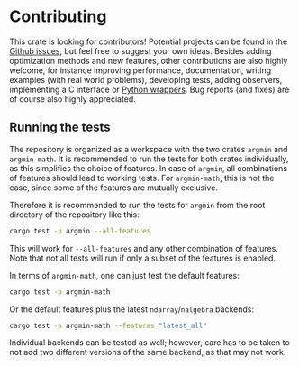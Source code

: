 # Contributing

This crate is looking for contributors!
Potential projects can be found in the [Github issues](https://github.com/argmin-rs/argmin/issues), but feel free to suggest your own ideas.
Besides adding optimization methods and new features, other contributions are also highly welcome, for instance improving performance, documentation, writing examples (with real world problems), developing tests, adding observers, implementing a C interface or
[Python wrappers](https://github.com/argmin-rs/pyargmin).
Bug reports (and fixes) are of course also highly appreciated.

## Running the tests

The repository is organized as a workspace with the two crates `argmin` and `argmin-math`.
It is recommended to run the tests for both crates individually, as this simplifies the choice of features.
In case of `argmin`, all combinations of features should lead to working tests.
For `argmin-math`, this is not the case, since some of the features are mutually exclusive.

Therefore it is recommended to run the tests for `argmin` from the root directory of the repository like this:

```bash
cargo test -p argmin --all-features
```

This will work for `--all-features` and any other combination of features.
Note that not all tests will run if only a subset of the features is enabled.

In terms of `argmin-math`, one can just test the default features:

```bash
cargo test -p argmin-math
```

Or the default features plus the latest `ndarray`/`nalgebra` backends:

```bash
cargo test -p argmin-math --features "latest_all"
```

Individual backends can be tested as well; however, care has to be taken to not add two different versions of the same backend, as that may not work.
